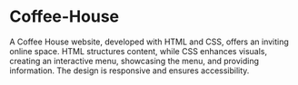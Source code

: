 # Coffee-House
A Coffee House website, developed with HTML and CSS, offers an inviting online space. HTML structures content, while CSS enhances visuals, creating an interactive menu, showcasing the menu, and providing information. The design is responsive and ensures accessibility.
